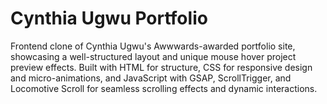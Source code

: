 # Cynthia Ugwu Portfolio
  Frontend clone of Cynthia Ugwu's Awwwards-awarded portfolio site, showcasing a well-structured layout and unique mouse hover project preview effects. Built with HTML for structure, CSS for responsive design and micro-animations, and JavaScript with GSAP, ScrollTrigger, and Locomotive Scroll for seamless scrolling effects and dynamic interactions.
